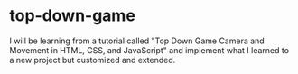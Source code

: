 # top-down-game
I will be learning from a tutorial called "Top Down Game Camera and Movement in HTML, CSS, and JavaScript" and implement what I learned to a new project but customized and extended. 
